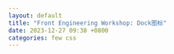 ```yaml
---
layout: default
title: "Front Engineering Workshop: Dock图标"
date: 2023-12-27 09:38 +0800
categories: few css
---
```

